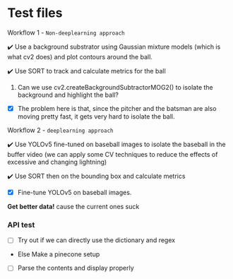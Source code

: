 # Test files

Workflow 1 - `Non-deeplearning approach`

✔️ Use a background substrator using Gaussian mixture models (which is what cv2 does) and plot contours around the ball.

✔️ Use SORT to track and calculate metrics for the ball

1. Can we use cv2.createBackgroundSubtractorMOG2() to isolate the background and highlight the ball?

- [x] The problem here is that, since the pitcher and the batsman are also moving pretty fast, it gets very hard to isolate the ball.

Workflow 2 - `deeplearning approach`

✔️ Use YOLOv5 fine-tuned on baseball images to isolate the baseball in the buffer video (we can apply some CV techniques to reduce the effects of excessive and changing lightning)

✔️ Use SORT then on the bounding box and calculate metrics

- [x] Fine-tune YOLOv5 on baseball images.

**Get better data!** cause the current ones suck

### API test

- [ ] Try out if we can directly use the dictionary and regex

- Else Make a pinecone setup

- [ ] Parse the contents and display properly